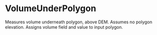 VolumeUnderPolygon
==============

Measures volume underneath polygon, above DEM. Assumes no polygon elevation. Assigns volume field and value to input polygon. 